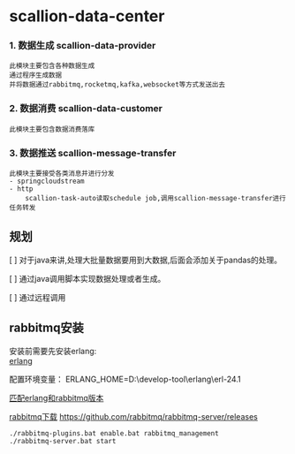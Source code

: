 # scallion-data-center

### 1. 数据生成 scallion-data-provider
    此模块主要包含各种数据生成
    通过程序生成数据
    并将数据通过rabbitmq,rocketmq,kafka,websocket等方式发送出去

### 2. 数据消费 scallion-data-customer
    此模块主要包含数据消费落库

### 3. 数据推送 scallion-message-transfer
    此模块主要接受各类消息并进行分发
    - springcloudstream
    - http
        scallion-task-auto读取schedule job,调用scallion-message-transfer进行任务转发

## 规划

[ ] 对于java来讲,处理大批量数据要用到大数据,后面会添加关于pandas的处理。

[ ] 通过java调用脚本实现数据处理或者生成。

[ ] 通过远程调用

## rabbitmq安装

安装前需要先安装erlang:  
[erlang](https://www.erlang.org/downloads)

配置环境变量： ERLANG_HOME=D:\develop-tool\erlang\erl-24.1

[匹配erlang和rabbitmq版本](https://rabbitmq.com/which-erlang.html)

[rabbitmq下载](https://rabbitmq.com/install-windows.html)
https://github.com/rabbitmq/rabbitmq-server/releases

```
./rabbitmq-plugins.bat enable.bat rabbitmq_management
./rabbitmq-server.bat start
```

